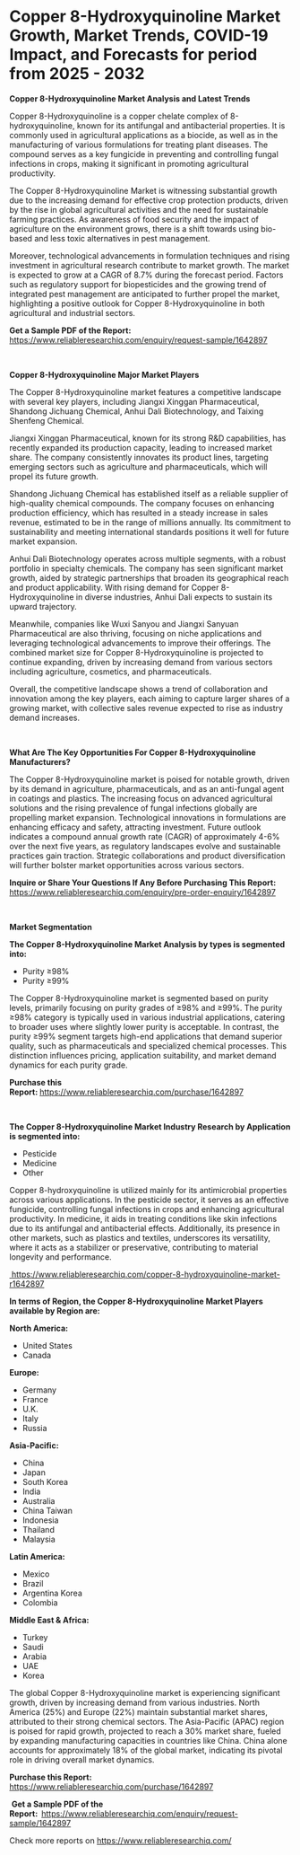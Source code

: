 <p><h1>Copper 8-Hydroxyquinoline Market Growth, Market Trends, COVID-19 Impact, and Forecasts for period from 2025 - 2032</h1></p><p><strong>Copper 8-Hydroxyquinoline Market Analysis and Latest Trends</strong></p>
<p><p>Copper 8-Hydroxyquinoline is a copper chelate complex of 8-hydroxyquinoline, known for its antifungal and antibacterial properties. It is commonly used in agricultural applications as a biocide, as well as in the manufacturing of various formulations for treating plant diseases. The compound serves as a key fungicide in preventing and controlling fungal infections in crops, making it significant in promoting agricultural productivity.</p><p>The Copper 8-Hydroxyquinoline Market is witnessing substantial growth due to the increasing demand for effective crop protection products, driven by the rise in global agricultural activities and the need for sustainable farming practices. As awareness of food security and the impact of agriculture on the environment grows, there is a shift towards using bio-based and less toxic alternatives in pest management.</p><p>Moreover, technological advancements in formulation techniques and rising investment in agricultural research contribute to market growth. The market is expected to grow at a CAGR of 8.7% during the forecast period. Factors such as regulatory support for biopesticides and the growing trend of integrated pest management are anticipated to further propel the market, highlighting a positive outlook for Copper 8-Hydroxyquinoline in both agricultural and industrial sectors.</p></p>
<p><strong>Get a Sample PDF of the Report:&nbsp;</strong> <a href="https://www.reliableresearchiq.com/enquiry/request-sample/1642897?utm_campaign=1870&utm_medium=2&utm_source=Github&utm_content=ia&utm_term=12012025&utm_id=copper-8-hydroxyquinoline">https://www.reliableresearchiq.com/enquiry/request-sample/1642897</a></p>
<p>&nbsp;</p>
<p><strong>Copper 8-Hydroxyquinoline Major Market Players</strong></p>
<p><p>The Copper 8-Hydroxyquinoline market features a competitive landscape with several key players, including Jiangxi Xinggan Pharmaceutical, Shandong Jichuang Chemical, Anhui Dali Biotechnology, and Taixing Shenfeng Chemical. </p><p>Jiangxi Xinggan Pharmaceutical, known for its strong R&D capabilities, has recently expanded its production capacity, leading to increased market share. The company consistently innovates its product lines, targeting emerging sectors such as agriculture and pharmaceuticals, which will propel its future growth. </p><p>Shandong Jichuang Chemical has established itself as a reliable supplier of high-quality chemical compounds. The company focuses on enhancing production efficiency, which has resulted in a steady increase in sales revenue, estimated to be in the range of millions annually. Its commitment to sustainability and meeting international standards positions it well for future market expansion.</p><p>Anhui Dali Biotechnology operates across multiple segments, with a robust portfolio in specialty chemicals. The company has seen significant market growth, aided by strategic partnerships that broaden its geographical reach and product applicability. With rising demand for Copper 8-Hydroxyquinoline in diverse industries, Anhui Dali expects to sustain its upward trajectory.</p><p>Meanwhile, companies like Wuxi Sanyou and Jiangxi Sanyuan Pharmaceutical are also thriving, focusing on niche applications and leveraging technological advancements to improve their offerings. The combined market size for Copper 8-Hydroxyquinoline is projected to continue expanding, driven by increasing demand from various sectors including agriculture, cosmetics, and pharmaceuticals.</p><p>Overall, the competitive landscape shows a trend of collaboration and innovation among the key players, each aiming to capture larger shares of a growing market, with collective sales revenue expected to rise as industry demand increases.</p></p>
<p>&nbsp;</p>
<p><strong>What Are The Key Opportunities For Copper 8-Hydroxyquinoline Manufacturers?</strong></p>
<p><p>The Copper 8-Hydroxyquinoline market is poised for notable growth, driven by its demand in agriculture, pharmaceuticals, and as an anti-fungal agent in coatings and plastics. The increasing focus on advanced agricultural solutions and the rising prevalence of fungal infections globally are propelling market expansion. Technological innovations in formulations are enhancing efficacy and safety, attracting investment. Future outlook indicates a compound annual growth rate (CAGR) of approximately 4-6% over the next five years, as regulatory landscapes evolve and sustainable practices gain traction. Strategic collaborations and product diversification will further bolster market opportunities across various sectors.</p></p>
<p><strong>Inquire or Share Your Questions If Any Before Purchasing This Report:</strong> <a href="https://www.reliableresearchiq.com/enquiry/pre-order-enquiry/1642897?utm_campaign=1870&utm_medium=2&utm_source=Github&utm_content=ia&utm_term=12012025&utm_id=copper-8-hydroxyquinoline">https://www.reliableresearchiq.com/enquiry/pre-order-enquiry/1642897</a></p>
<p>&nbsp;</p>
<p><strong>Market Segmentation</strong></p>
<p><strong>The Copper 8-Hydroxyquinoline Market Analysis by types is segmented into:</strong></p>
<p><ul><li>Purity ≥98%</li><li>Purity ≥99%</li></ul></p>
<p><p>The Copper 8-Hydroxyquinoline market is segmented based on purity levels, primarily focusing on purity grades of ≥98% and ≥99%. The purity ≥98% category is typically used in various industrial applications, catering to broader uses where slightly lower purity is acceptable. In contrast, the purity ≥99% segment targets high-end applications that demand superior quality, such as pharmaceuticals and specialized chemical processes. This distinction influences pricing, application suitability, and market demand dynamics for each purity grade.</p></p>
<p><strong>Purchase this Report:&nbsp;</strong><a href="https://www.reliableresearchiq.com/purchase/1642897?utm_campaign=1870&utm_medium=2&utm_source=Github&utm_content=ia&utm_term=12012025&utm_id=copper-8-hydroxyquinoline">https://www.reliableresearchiq.com/purchase/1642897</a></p>
<p>&nbsp;</p>
<p><strong>The Copper 8-Hydroxyquinoline Market Industry Research by Application is segmented into:</strong></p>
<p><ul><li>Pesticide</li><li>Medicine</li><li>Other</li></ul></p>
<p><p>Copper 8-hydroxyquinoline is utilized mainly for its antimicrobial properties across various applications. In the pesticide sector, it serves as an effective fungicide, controlling fungal infections in crops and enhancing agricultural productivity. In medicine, it aids in treating conditions like skin infections due to its antifungal and antibacterial effects. Additionally, its presence in other markets, such as plastics and textiles, underscores its versatility, where it acts as a stabilizer or preservative, contributing to material longevity and performance.</p></p>
<p><a href="https://www.reliableresearchiq.com/copper-8-hydroxyquinoline-market-r1642897?utm_campaign=1870&utm_medium=2&utm_source=Github&utm_content=ia&utm_term=12012025&utm_id=copper-8-hydroxyquinoline">&nbsp;https://www.reliableresearchiq.com/copper-8-hydroxyquinoline-market-r1642897</a></p>
<p><strong>In terms of Region, the Copper 8-Hydroxyquinoline Market Players available by Region are:</strong></p>
<p>
    <p> <strong> North America: </strong>
        <ul>
            <li>United States</li>
            <li>Canada</li>
        </ul>
        </p> 
    <p> <strong> Europe: </strong>
        <ul>
            <li>Germany</li>
            <li>France</li>
            <li>U.K.</li>
            <li>Italy</li>
            <li>Russia</li>
        </ul>
        </p> 
    <p> <strong> Asia-Pacific: </strong>
        <ul>
            <li>China</li>
            <li>Japan</li>
            <li>South Korea</li>
            <li>India</li>
            <li>Australia</li>
            <li>China Taiwan</li>
            <li>Indonesia</li>
            <li>Thailand</li>
            <li>Malaysia</li>
        </ul>
        </p> 
    <p> <strong> Latin America: </strong>
        <ul>
            <li>Mexico</li>
            <li>Brazil</li>
            <li>Argentina Korea</li>
            <li>Colombia</li>
        </ul>
        </p> 
    <p> <strong> Middle East & Africa: </strong>
        <ul>
            <li>Turkey</li>
            <li>Saudi</li>
            <li>Arabia</li>
            <li>UAE</li>
            <li>Korea</li>
        </ul>
    </p>
    </p>
<p><p>The global Copper 8-Hydroxyquinoline market is experiencing significant growth, driven by increasing demand from various industries. North America (25%) and Europe (22%) maintain substantial market shares, attributed to their strong chemical sectors. The Asia-Pacific (APAC) region is poised for rapid growth, projected to reach a 30% market share, fueled by expanding manufacturing capacities in countries like China. China alone accounts for approximately 18% of the global market, indicating its pivotal role in driving overall market dynamics.</p></p>
<p><strong>Purchase this Report: </strong><a href="https://www.reliableresearchiq.com/purchase/1642897?utm_campaign=1870&utm_medium=2&utm_source=Github&utm_content=ia&utm_term=12012025&utm_id=copper-8-hydroxyquinoline">https://www.reliableresearchiq.com/purchase/1642897</a></p>
<p>&nbsp;<strong>Get a Sample PDF of the Report:&nbsp;&nbsp;</strong><a href="https://www.reliableresearchiq.com/enquiry/request-sample/1642897?utm_campaign=1870&utm_medium=2&utm_source=Github&utm_content=ia&utm_term=12012025&utm_id=copper-8-hydroxyquinoline">https://www.reliableresearchiq.com/enquiry/request-sample/1642897</a></p>
<p><strong></strong></p>
<p>Check more reports on <a href="https://www.reliableresearchiq.com/?utm_campaign=1870&utm_medium=2&utm_source=Github&utm_content=ia&utm_term=12012025&utm_id=copper-8-hydroxyquinoline">https://www.reliableresearchiq.com/</a></p>